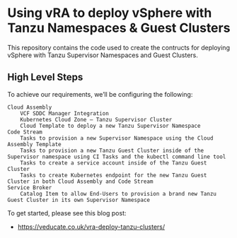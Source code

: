 # Using vRA to deploy vSphere with Tanzu Namespaces & Guest Clusters
This repository contains the code used to create the contructs for deploying vSphere with Tanzu Supervisor Namespaces and Guest Clusters. 

## High Level Steps

To achieve our requirements, we’ll be configuring the following:

    Cloud Assembly
        VCF SDDC Manager Integration
        Kubernetes Cloud Zone – Tanzu Supervisor Cluster
        Cloud Template to deploy a new Tanzu Supervisor Namespace
    Code Stream
        Tasks to provision a new Supervisor Namespace using the Cloud Assembly Template
        Tasks to provision a new Tanzu Guest Cluster inside of the Supervisor namespace using CI Tasks and the kubectl command line tool
        Tasks to create a service account inside of the Tanzu Guest Cluster
        Tasks to create Kubernetes endpoint for the new Tanzu Guest Cluster in both Cloud Assembly and Code Stream
    Service Broker
        Catalog Item to allow End-Users to provision a brand new Tanzu Guest Cluster in its own Supervisor Namespace


To get started, please see this blog post:
- https://veducate.co.uk/vra-deploy-tanzu-clusters/ 
